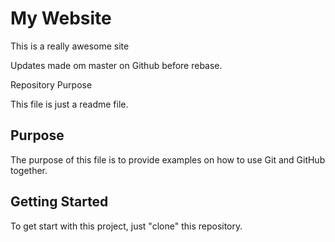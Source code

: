 # My Website

This is a really awesome site

Updates made om master on Github before rebase.

Repository Purpose

This file is just a readme file.

## Purpose 

The purpose of this file is to provide examples
on how to use Git and GitHub together.

## Getting Started

To get start with this project, just "clone" this repository.

